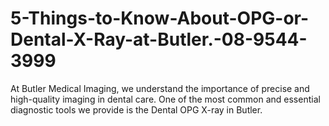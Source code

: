 # 5-Things-to-Know-About-OPG-or-Dental-X-Ray-at-Butler.-08-9544-3999
At Butler Medical Imaging, we understand the importance of precise and high-quality imaging in dental care. One of the most common and essential diagnostic tools we provide is the Dental OPG X-ray in Butler.
